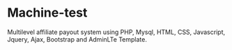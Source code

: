 # Machine-test
Multilevel affiliate payout system using PHP, Mysql, HTML, CSS, Javascript, Jquery, Ajax, Bootstrap and AdminLTe Template.
